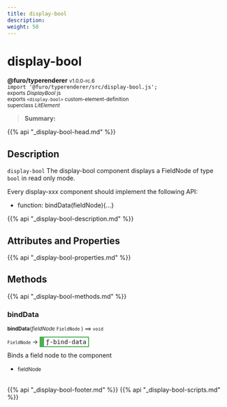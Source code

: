 ```yaml
---
title: display-bool
description: 
weight: 50
---
```


# display-bool
**@furo/typerenderer** <small>v1.0.0-rc.6</small>
<br>`import '@furo/typerenderer/src/display-bool.js';`<small>
<br>exports *DisplayBool* js
<br>exports `<display-bool>` custom-element-definition
<br>superclass *LitElement*</small>

> **Summary:** 

{{% api "_display-bool-head.md" %}}

## Description

`display-bool`
The display-bool component displays a FieldNode of type `bool` in read only mode.

Every display-xxx component should implement the following API:
- function: bindData(fieldNode){...}

{{% api "_display-bool-description.md" %}}


## Attributes and Properties
{{% api "_display-bool-properties.md" %}}





## Methods
{{% api "_display-bool-methods.md" %}}


### **bindData**
<small>**bindData**(*fieldNode* `FieldNode` ) ⟹ `void`</small>

<small>`FieldNode` </small> →
<span  style="border-width:2px 2px 2px 10px; border-style: solid;border-color:  rgb(76, 175, 80);font-family:monospace; padding:2px 4px;">ƒ-bind-data</span>

Binds a field node to the component

- <small>fieldNode </small>
<br><br>





{{% api "_display-bool-footer.md" %}}
{{% api "_display-bool-scripts.md" %}}
